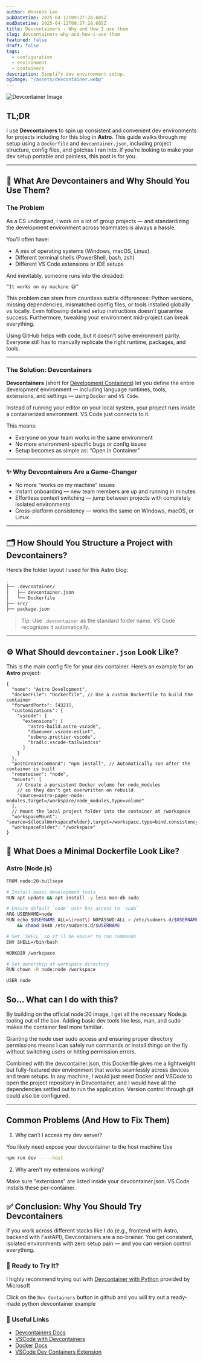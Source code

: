 ```yaml
---
author: Wonseok Lee
pubDatetime: 2025-04-12T09:27:28.605Z
modDatetime: 2025-04-12T09:27:28.605Z
title: Devcontainers - Why and How I use them
slug: devcontainers-why-and-how-i-use-them
featured: false
draft: false
tags:
  - configuration
  - environment
  - containers
description: Simplify dev environment setup.
ogImage: "/assets/devcontainer.webp"
---
```


![Devcontainer Image](../../assets/images/devcontainer.webp)

## TL;DR

I use **Devcontainers** to spin up consistent and convenient dev environments for projects including for this blog in **Astro**. This guide walks through my setup using a `Dockerfile` and `devcontainer.json`, including project structure, config files, and gotchas I ran into. If you’re looking to make your dev setup portable and painless, this post is for you.

---

## 🤔 What Are Devcontainers and Why Should You Use Them?

### The Problem

As a CS undergrad, I work on a lot of group projects — and standardizing the development environment across teammates is always a hassle.

You’ll often have:
- A mix of operating systems (Windows, macOS, Linux)
- Different terminal shells (PowerShell, bash, zsh)
- Different VS Code extensions or IDE setups

And inevitably, someone runs into the dreaded:

	“It works on my machine 😅”

This problem can stem from countless subtle differences: Python versions, missing dependencies, mismatched config files, or tools installed globally vs locally. Even following detailed setup instructions doesn’t guarantee success. Furthermore, tweaking your environment mid-project can break everything.

Using GitHub helps with code, but it doesn’t solve environment parity. Everyone still has to manually replicate the right runtime, packages, and tools.

---

### The Solution: Devcontainers

**Devcontainers** (short for [Development Containers](https://containers.dev/)) let you define the entire development environment — including language runtimes, tools, extensions, and settings — using `Docker` and `VS Code`.

Instead of running your editor on your local system, your project runs inside a containerized environment. VS Code just connects to it.

This means:
- Everyone on your team works in the same environment
- No more environment-specific bugs or config issues
- Setup becomes as simple as: “Open in Container”

---

### ✨ Why Devcontainers Are a Game-Changer
- No more “works on my machine” issues
- Instant onboarding — new team members are up and running in minutes
- Effortless context switching — jump between projects with completely isolated environments
- Cross-platform consistency — works the same on Windows, macOS, or Linux

---

## 🗂️ How Should You Structure a Project with Devcontainers?

Here’s the folder layout I used for this Astro blog:

```bash
.
├── .devcontainer/
│   ├── devcontainer.json
│   └── Dockerfile
├── src/
├── package.json
```

> Tip: Use `.devcontainer` as the standard folder name. VS Code recognizes it automatically.

---

## ⚙️ What Should `devcontainer.json` Look Like?

This is the main config file for your dev container. Here’s an example for an **Astro** project:

```jsonc
{
  "name": "Astro Development",
  "dockerFile": "Dockerfile", // Use a custom Dockerfile to build the container
  "forwardPorts": [4321],
  "customizations": {
    "vscode": {
      "extensions": [
        "astro-build.astro-vscode",
        "dbaeumer.vscode-eslint",
        "esbenp.prettier-vscode",
        "bradlc.vscode-tailwindcss"
      ]
    }
  },
  "postCreateCommand": "npm install", // Automatically run after the container is built
  "remoteUser": "node",
  "mounts": [
    // Create a persistent Docker volume for node_modules 
    // so they don’t get overwritten on rebuild
    "source=astro-paper-node-modules,target=/workspace/node_modules,type=volume"
  ],
  // Mount the local project folder into the container at /workspace
  "workspaceMount": "source=${localWorkspaceFolder},target=/workspace,type=bind,consistency=cached",
  "workspaceFolder": "/workspace"
}
```

## 🐋 What Does a Minimal Dockerfile Look Like?

### Astro (Node.js)
```bash
FROM node:20-bullseye

# Install basic development tools
RUN apt update && apt install -y less man-db sudo

# Ensure default `node` user has access to `sudo`
ARG USERNAME=node
RUN echo $USERNAME ALL=\(root\) NOPASSWD:ALL > /etc/sudoers.d/$USERNAME \
    && chmod 0440 /etc/sudoers.d/$USERNAME

# Set `SHELL` so it'll be easier to run commands
ENV SHELL=/bin/bash

WORKDIR /workspace

# Set ownership of workspace directory
RUN chown -R node:node /workspace

USER node
```

## So... What can I do with this?

By building on the official node:20 image, I get all the necessary Node.js tooling out of the box. Adding basic dev tools like less, man, and sudo makes the container feel more familiar. 

Granting the node user sudo access and ensuring proper directory permissions means I can safely run commands or install things on the fly without switching users or hitting permission errors. 

Combined with the devcontainer.json, this Dockerfile gives me a lightweight but fully-featured dev environment that works seamlessly across devices and team setups. In any machine, I would just need Docker and VSCode to open the project repository in Devcontainer, and I would have all the dependencies settled out to run the application. Version control through git could also be configured.


---

## Common Problems (And How to Fix Them)

1. Why can’t I access my dev server?

You likely need expose your devcontainer to the host machine
Use
```bash
npm run dev -- --host
```

2. Why aren’t my extensions working?

Make sure "extensions" are listed inside your devcontainer.json. VS Code installs these per-container.


## ✅ Conclusion: Why You Should Try Devcontainers

If you work across different stacks like I do (e.g., frontend with Astro, backend with FastAPI), Devcontainers are a no-brainer. You get consistent, isolated environments with zero setup pain — and you can version control everything.

### 🚀 Ready to Try It?

I highly recommend trying out with [Devcontainer with Python](https://github.com/microsoft/vscode-remote-try-python) provided by Microsoft

Click on the `Dev Containers` button in github and you will try out a ready-made python devcontainer example

###  🔗 Useful Links
- [Devcontainers Docs](https://containers.dev/overview)
- [VSCode with Devcontainers](https://code.visualstudio.com/docs/devcontainers/containers)
- [Docker Docs](https://docs.docker.com/)
- [VSCode Dev Containers Extension](https://marketplace.visualstudio.com/items?itemName=ms-vscode-remote.remote-containers)
